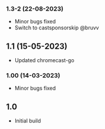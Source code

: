 ### 1.3-2 (22-08-2023)
- Minor bugs fixed
- Switch to castsponsorskip @bruvv

## 1.1 (15-05-2023)
- Updated chromecast-go

### 1.00 (14-03-2023)
- Minor bugs fixed
## 1.0

- Initial build
